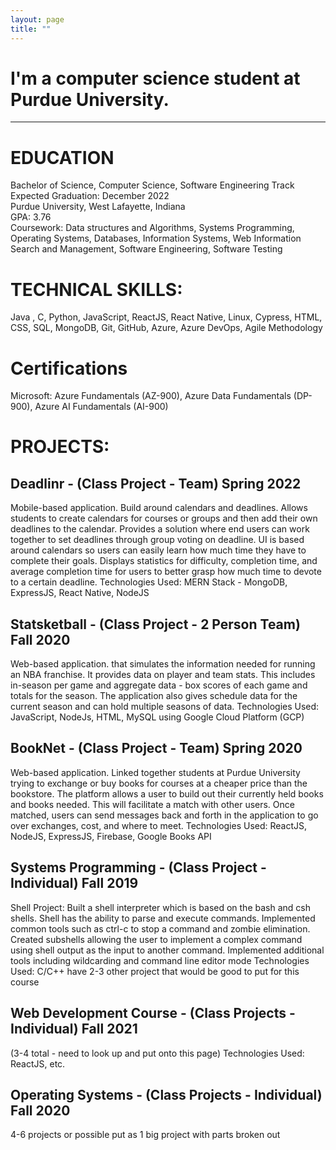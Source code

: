 ```yaml
---
layout: page
title: ""
---
```

# I'm a **computer science** student at Purdue University.  

***

# EDUCATION
Bachelor of Science, Computer Science, Software Engineering Track	 <br /> Expected Graduation: December 2022  
Purdue University, West Lafayette, Indiana <br />                   GPA: 3.76  
Coursework: Data structures and Algorithms, Systems Programming, Operating Systems, Databases, Information Systems, Web Information Search and Management, Software Engineering, Software Testing


# TECHNICAL SKILLS:
Java , C, Python, JavaScript, ReactJS, React Native, Linux, Cypress, HTML, CSS, SQL, MongoDB, Git, GitHub, Azure, Azure DevOps, Agile Methodology

# Certifications
Microsoft: Azure Fundamentals (AZ-900), Azure Data Fundamentals (DP-900), Azure AI Fundamentals (AI-900)

# PROJECTS:

## Deadlinr - (Class Project - Team)	Spring 2022

Mobile-based application. Build around calendars and deadlines. Allows students to create calendars for courses or groups and then add their own deadlines to the calendar. Provides a solution where end users can work together to set deadlines through group voting on deadline. UI is based around calendars so users can easily learn how much time they have to complete their goals. Displays statistics for difficulty, completion time, and average completion time for users to better grasp how much time to devote to a certain deadline.
Technologies Used: MERN Stack - MongoDB, ExpressJS, React Native, NodeJS

## Statsketball - (Class Project - 2 Person Team)	Fall 2020

Web-based application. that simulates the information needed for running an NBA franchise. It provides data on player and team stats. This includes in-season per game and aggregate data - box scores of each game and totals for the season. The application also gives schedule data for the current season and can hold multiple seasons of data.
Technologies Used: JavaScript, NodeJs, HTML, MySQL using Google Cloud Platform (GCP)

## BookNet - (Class Project - Team) Spring 2020

Web-based application. Linked together students at Purdue University trying to exchange or buy books for courses at a cheaper price than the bookstore. The platform allows a user to build out their currently held books and books needed. This will facilitate a match with other users. Once matched, users can send messages back and forth in the application to go over exchanges, cost, and where to meet.
Technologies Used: ReactJS, NodeJS, ExpressJS, Firebase, Google Books API

## Systems Programming - (Class Project - Individual)	Fall 2019
Shell Project:
Built a shell interpreter which is based on the bash and csh shells. Shell has the ability to parse and execute commands. Implemented common tools such as ctrl-c to stop a command and zombie elimination. Created subshells allowing the user to implement a complex command using shell output as the input to another command. Implemented additional tools including wildcarding and command line editor mode
Technologies Used: C/C++
have 2-3 other project that would be good to put for this course

## Web Development Course - (Class Projects - Individual) Fall 2021
(3-4 total - need to look up and put onto this page)
Technologies Used: ReactJS, etc.

## Operating Systems - (Class Projects - Individual) Fall 2020
4-6 projects or possible put as 1 big project with parts broken out

